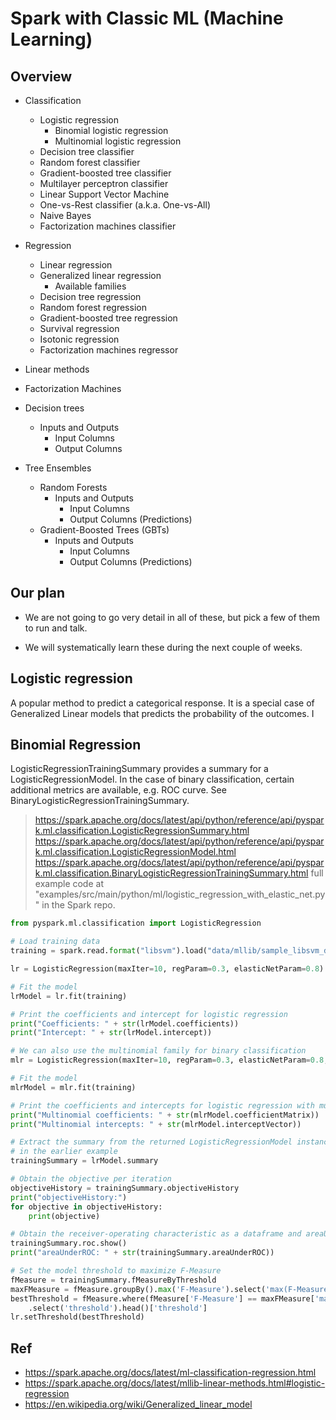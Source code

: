 # Spark with Classic ML (Machine Learning)

## Overview

* Classification

  * Logistic regression
    * Binomial logistic regression
    * Multinomial logistic regression
  * Decision tree classifier
  * Random forest classifier
  * Gradient-boosted tree classifier
  * Multilayer perceptron classifier
  * Linear Support Vector Machine
  * One-vs-Rest classifier (a.k.a. One-vs-All)
  * Naive Bayes
  * Factorization machines classifier

* Regression

  * Linear regression
  * Generalized linear regression
    * Available families
  * Decision tree regression
  * Random forest regression
  * Gradient-boosted tree regression
  * Survival regression
  * Isotonic regression
  * Factorization machines regressor

* Linear methods
* Factorization Machines
* Decision trees
  * Inputs and Outputs
    * Input Columns
    * Output Columns

* Tree Ensembles
  * Random Forests
    * Inputs and Outputs
      * Input Columns
      * Output Columns (Predictions)
  * Gradient-Boosted Trees (GBTs)
    * Inputs and Outputs
      * Input Columns
      * Output Columns (Predictions)

## Our plan

* We are not going to go very detail in all of these, but pick a few of them to run and talk.

* We will systematically learn these during the next couple of weeks.

## Logistic regression 

A popular method to predict a categorical response. It is a special case of Generalized Linear models that predicts the probability of the outcomes. I

## Binomial Regression

LogisticRegressionTrainingSummary provides a summary for a LogisticRegressionModel. In the case of binary classification, certain additional metrics are available, e.g. ROC curve. See BinaryLogisticRegressionTrainingSummary.

> https://spark.apache.org/docs/latest/api/python/reference/api/pyspark.ml.classification.LogisticRegressionSummary.html
> https://spark.apache.org/docs/latest/api/python/reference/api/pyspark.ml.classification.LogisticRegressionModel.html
> https://spark.apache.org/docs/latest/api/python/reference/api/pyspark.ml.classification.BinaryLogisticRegressionTrainingSummary.html
>  full example code at "examples/src/main/python/ml/logistic_regression_with_elastic_net.py" in the Spark repo.


```python
from pyspark.ml.classification import LogisticRegression

# Load training data
training = spark.read.format("libsvm").load("data/mllib/sample_libsvm_data.txt")

lr = LogisticRegression(maxIter=10, regParam=0.3, elasticNetParam=0.8)

# Fit the model
lrModel = lr.fit(training)

# Print the coefficients and intercept for logistic regression
print("Coefficients: " + str(lrModel.coefficients))
print("Intercept: " + str(lrModel.intercept))

# We can also use the multinomial family for binary classification
mlr = LogisticRegression(maxIter=10, regParam=0.3, elasticNetParam=0.8, family="multinomial")

# Fit the model
mlrModel = mlr.fit(training)

# Print the coefficients and intercepts for logistic regression with multinomial family
print("Multinomial coefficients: " + str(mlrModel.coefficientMatrix))
print("Multinomial intercepts: " + str(mlrModel.interceptVector))

# Extract the summary from the returned LogisticRegressionModel instance trained
# in the earlier example
trainingSummary = lrModel.summary

# Obtain the objective per iteration
objectiveHistory = trainingSummary.objectiveHistory
print("objectiveHistory:")
for objective in objectiveHistory:
    print(objective)

# Obtain the receiver-operating characteristic as a dataframe and areaUnderROC.
trainingSummary.roc.show()
print("areaUnderROC: " + str(trainingSummary.areaUnderROC))

# Set the model threshold to maximize F-Measure
fMeasure = trainingSummary.fMeasureByThreshold
maxFMeasure = fMeasure.groupBy().max('F-Measure').select('max(F-Measure)').head()
bestThreshold = fMeasure.where(fMeasure['F-Measure'] == maxFMeasure['max(F-Measure)']) \
    .select('threshold').head()['threshold']
lr.setThreshold(bestThreshold)
```


## Ref

- https://spark.apache.org/docs/latest/ml-classification-regression.html
- https://spark.apache.org/docs/latest/mllib-linear-methods.html#logistic-regression
- https://en.wikipedia.org/wiki/Generalized_linear_model